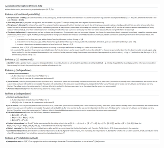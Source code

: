 ![1758726396048](image/241880334_闵振昌_25FA2/1758726396048.png)
![1758726408488](image/241880334_闵振昌_25FA2/1758726408488.png)